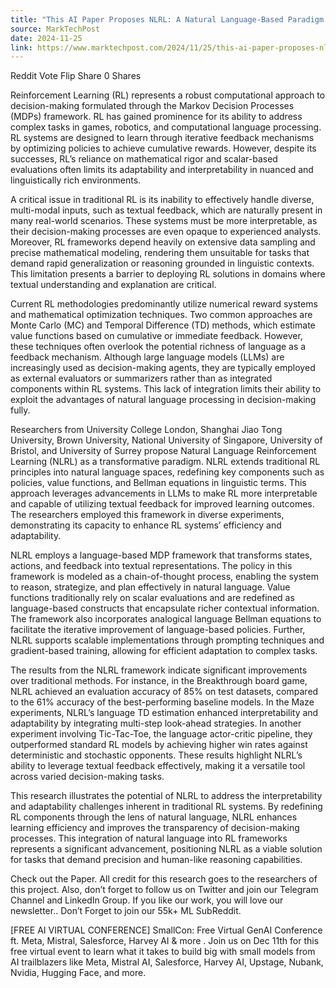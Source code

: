 ```yaml
---
title: "This AI Paper Proposes NLRL: A Natural Language-Based Paradigm for Enhancing Reinforcement Learning Efficiency and Interpretability"
source: MarkTechPost
date: 2024-11-25
link: https://www.marktechpost.com/2024/11/25/this-ai-paper-proposes-nlrl-a-natural-language-based-paradigm-for-enhancing-reinforcement-learning-efficiency-and-interpretability/
---
```


Reddit Vote Flip Share 0 Shares

Reinforcement Learning (RL) represents a robust computational approach to decision-making formulated through the Markov Decision Processes (MDPs) framework. RL has gained prominence for its ability to address complex tasks in games, robotics, and computational language processing. RL systems are designed to learn through iterative feedback mechanisms by optimizing policies to achieve cumulative rewards. However, despite its successes, RL’s reliance on mathematical rigor and scalar-based evaluations often limits its adaptability and interpretability in nuanced and linguistically rich environments.

A critical issue in traditional RL is its inability to effectively handle diverse, multi-modal inputs, such as textual feedback, which are naturally present in many real-world scenarios. These systems must be more interpretable, as their decision-making processes are even opaque to experienced analysts. Moreover, RL frameworks depend heavily on extensive data sampling and precise mathematical modeling, rendering them unsuitable for tasks that demand rapid generalization or reasoning grounded in linguistic contexts. This limitation presents a barrier to deploying RL solutions in domains where textual understanding and explanation are critical.

Current RL methodologies predominantly utilize numerical reward systems and mathematical optimization techniques. Two common approaches are Monte Carlo (MC) and Temporal Difference (TD) methods, which estimate value functions based on cumulative or immediate feedback. However, these techniques often overlook the potential richness of language as a feedback mechanism. Although large language models (LLMs) are increasingly used as decision-making agents, they are typically employed as external evaluators or summarizers rather than as integrated components within RL systems. This lack of integration limits their ability to exploit the advantages of natural language processing in decision-making fully.

Researchers from University College London, Shanghai Jiao Tong University, Brown University, National University of Singapore, University of Bristol, and University of Surrey propose Natural Language Reinforcement Learning (NLRL) as a transformative paradigm. NLRL extends traditional RL principles into natural language spaces, redefining key components such as policies, value functions, and Bellman equations in linguistic terms. This approach leverages advancements in LLMs to make RL more interpretable and capable of utilizing textual feedback for improved learning outcomes. The researchers employed this framework in diverse experiments, demonstrating its capacity to enhance RL systems’ efficiency and adaptability.

NLRL employs a language-based MDP framework that transforms states, actions, and feedback into textual representations. The policy in this framework is modeled as a chain-of-thought process, enabling the system to reason, strategize, and plan effectively in natural language. Value functions traditionally rely on scalar evaluations and are redefined as language-based constructs that encapsulate richer contextual information. The framework also incorporates analogical language Bellman equations to facilitate the iterative improvement of language-based policies. Further, NLRL supports scalable implementations through prompting techniques and gradient-based training, allowing for efficient adaptation to complex tasks.

The results from the NLRL framework indicate significant improvements over traditional methods. For instance, in the Breakthrough board game, NLRL achieved an evaluation accuracy of 85% on test datasets, compared to the 61% accuracy of the best-performing baseline models. In the Maze experiments, NLRL’s language TD estimation enhanced interpretability and adaptability by integrating multi-step look-ahead strategies. In another experiment involving Tic-Tac-Toe, the language actor-critic pipeline, they outperformed standard RL models by achieving higher win rates against deterministic and stochastic opponents. These results highlight NLRL’s ability to leverage textual feedback effectively, making it a versatile tool across varied decision-making tasks.

This research illustrates the potential of NLRL to address the interpretability and adaptability challenges inherent in traditional RL systems. By redefining RL components through the lens of natural language, NLRL enhances learning efficiency and improves the transparency of decision-making processes. This integration of natural language into RL frameworks represents a significant advancement, positioning NLRL as a viable solution for tasks that demand precision and human-like reasoning capabilities.

Check out the Paper. All credit for this research goes to the researchers of this project. Also, don’t forget to follow us on Twitter and join our Telegram Channel and LinkedIn Group. If you like our work, you will love our newsletter.. Don’t Forget to join our 55k+ ML SubReddit.

[FREE AI VIRTUAL CONFERENCE] SmallCon: Free Virtual GenAI Conference ft. Meta, Mistral, Salesforce, Harvey AI & more . Join us on Dec 11th for this free virtual event to learn what it takes to build big with small models from AI trailblazers like Meta, Mistral AI, Salesforce, Harvey AI, Upstage, Nubank, Nvidia, Hugging Face, and more.
